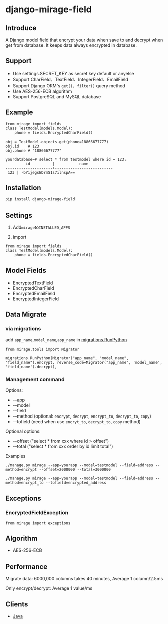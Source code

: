 # django-mirage-field

## Introduce

A Django model field that encrypt your data when save to and decrypt when get from database. It keeps data always encrypted in database.

## Support

* Use settings.SECRET_KEY as secret key default or anyelse
* Support CharField、TextField、IntegerField、EmailField
* Support Django ORM's `get()`、`filter()` query method
* Use AES-256-ECB algorithm
* Support PostgreSQL and MySQL database

## Example
```
from mirage import fields
class TestModel(models.Model):
    phone = fields.EncryptedCharField()
```

```
obj = TestModel.objects.get(phone=18866677777)
obj.id    # 123
obj.phone # "18866677777"
```
```psql
yourdatabase=# select * from testmodel where id = 123;
         id          |           name
---------------------+--------------------------
 123 | -bYijegsEDrmS1s7ilnspA==
```

## Installation

```bash
pip install django-mirage-field
```

## Settings

1. Add`mirage`to`INSTALLED_APPS`

1. import

```
from mirage import fields
class TestModel(models.Model):
    phone = fields.EncryptedCharField()
```

## Model Fields

* EncryptedTextField
* EncryptedCharField
* EncryptedEmailField
* EncryptedIntegerField

## Data Migrate

### via migrations

add `app_name`,`model_name`,`app_name` in [migrations.RunPython](https://docs.djangoproject.com/en/2.2/ref/migration-operations/#runpython)

```
from mirage.tools import Migrator

migrations.RunPython(Migrator("app_name", "model_name", "field_name").encrypt, reverse_code=Migrator("app_name", 'model_name', 'field_name').decrypt),
```

### Management command

Options:

* --app
* --model
* --field
* --method (optional: `encrypt`, `decrypt`, `encrypt_to`, `decrypt_to`, `copy`)
* --tofield (need when use `encryt_to`, `decrypt_to`, `copy` method)

Optional options:

* --offset ("select * from xxx where id > offset")
* --total ("select * from xxx order by id limit total")

Examples

```
./manage.py mirage --app=yourapp --model=testmodel --field=address --method=encrypt --offset=2000000 --total=3000000

./manage.py mirage --app=yourapp --model=testmodel --field=address --method=encrypt_to --tofield=encrypted_address

```

## Exceptions

### EncryptedFieldException

```
from mirage import exceptions
```

## Algorithm

*  AES-256-ECB

## Performance

Migrate data: 6000,000 columns takes 40 minutes, Average 1 column/2.5ms

Only encrypt/decrypt: Average 1 value/ms

## Clients

* [Java](https://github.com/luojilab/django-mirage-field/tree/master/client/java)